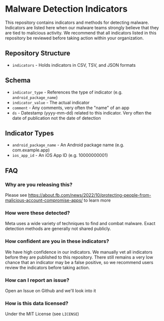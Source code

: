 # Malware Detection Indicators
This repository contains indicators and methods for detecting malware. Indicators are listed here when our malware teams strongly believe that they are tied to malicious activity. We recommend that all indicators listed in this repository be reviewed before taking action within your organization.

## Repository Structure
* `indicators` - Holds indicators in CSV, TSV, and JSON formats

## Schema
* `indicator_type` - References the type of indicator (e.g. `android_package_name`)
* `indicator_value` - The actual indicator
* `comment` - Any comments, very often the "name" of an app
* `ds` - Datestamp (yyyy-mm-dd) related to this indicator. Very often the date of publication not the date of detection

## Indicator Types
* `android_package_name` - An Android package name (e.g. com.example.app)
* `ios_app_id` - An iOS App ID (e.g. 10000000001)

## FAQ
### Why are you releasing this?
Please see https://about.fb.com/news/2022/10/protecting-people-from-malicious-account-compromise-apps/ to learn more

### How were these detected?
Meta uses a wide variety of techniques to find and combat malware. Exact detection methods are generally not shared publicly.

### How confident are you in these indicators?
We have high confidence in our indicators. We manually vet all indicators before they are published to this repository. There still remains a very low chance that an indicator may be a false positive, so we recommend users review the indicators before taking action.

### How can I report an issue?
Open an Issue on Github and we'll look into it

### How is this data licensed?
Under the MIT License (see `LICENSE`)
